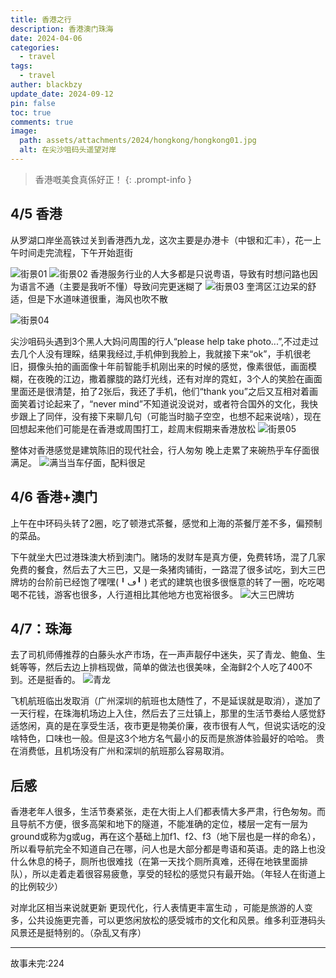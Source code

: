 ```yaml
---
title: 香港之行
description: 香港澳门珠海
date: 2024-04-06
categories:
  - travel
tags:
  - travel
auther: blackbzy
update_date: 2024-09-12
pin: false
toc: true
comments: true
image:
  path: assets/attachments/2024/hongkong/hongkong01.jpg
  alt: 在尖沙咀码头遥望对岸
---
```


> 香港嘅美食真係好正！
{: .prompt-info }

## 4/5 香港
从罗湖口岸坐高铁过关到香港西九龙，这次主要是办港卡（中银和汇丰），花一上午时间走完流程，下午开始逛街

![街景01](assets/attachments/2024/hongkong/hongkong02.jpg)
![街景02](assets/attachments/2024/hongkong/hongkong03.jpg)
香港服务行业的人大多都是只说粤语，导致有时想问路也因为语言不通（主要是我听不懂）导致问完更迷糊了
![街景03](assets/attachments/2024/hongkong/hongkong04.jpg)
奎湾区江边呆的舒适，但是下水道味道很重，海风也吹不散

![街景04](assets/attachments/2024/hongkong/hongkong05.jpg)

尖沙咀码头遇到3个黑人大妈问周围的行人“please help take photo...”,不过走过去几个人没有理睬，结果我经过,手机伸到我脸上，我就接下来“ok”，手机很老旧，摄像头拍的画面像十年前智能手机刚出来的时候的感觉，像素很低，画面模糊，在夜晚的江边，撒着朦胧的路灯光线，还有对岸的霓虹，3个人的笑脸在画面里面还是很清楚，拍了2张后，我还了手机，他们“thank you”之后又互相对着画面笑着讨论起来了，“never mind”不知道说没说对，或者符合国外的文化，我快步跟上了同伴，没有接下来聊几句（可能当时脑子空空，也想不起来说啥），现在回想起来他们可能是在香港或周围打工，趁周末假期来香港放松
![街景05](assets/attachments/2024/hongkong/hongkong06.jpg)

整体对香港感觉是建筑陈旧的现代社会，行人匆匆
晚上走累了来碗热乎车仔面很满足。
![满当当车仔面，配料很足](assets/attachments/2024/hongkong/hongkong07.jpg)

## 4/6 香港+澳门
上午在中环码头转了2圈，吃了顿港式茶餐，感觉和上海的茶餐厅差不多，偏预制的菜品。

下午就坐大巴过港珠澳大桥到澳门。赌场的发财车是真方便，免费转场，混了几家免费的餐食，然后去了大三巴，又是一条猪肉铺街，一路混了很多试吃，到大三巴牌坊的台阶前已经饱了嘿嘿(╹ڡ╹ )
老式的建筑也很多很惬意的转了一圈，吃吃喝喝不花钱，游客也很多，人行道相比其他地方也宽裕很多。
![大三巴牌坊](assets/attachments/2024/hongkong/hongkong08.jpg)

## 4/7：珠海
去了司机师傅推荐的白藤头水产市场，在一声声靓仔中迷失，买了青龙、鲍鱼、生蚝等等，然后去边上排档现做，简单的做法也很美味，全海鲜2个人吃了400不到。还是挺香的。
![青龙](assets/attachments/2024/hongkong/hongkong09.jpg)

飞机航班临出发取消（广州深圳的航班也太随性了，不是延误就是取消），遂加了一天行程，在珠海机场边上入住，然后去了三灶镇上，那里的生活节奏给人感觉舒适悠闲，真的是在享受生活，夜市更是物美价廉，夜市很有人气，但说实话吃的没啥特色，口味也一般。但是这3个地方名气最小的反而是旅游体验最好的哈哈。
贵在消费低，且机场没有广州和深圳的航班那么容易取消。
## 后感
香港老年人很多，生活节奏紧张，走在大街上人们都表情大多严肃，行色匆匆。而且导航不方便，很多高架和地下的隧道，不能准确的定位，楼层一定有一层为ground或称为g或ug，再在这个基础上加f1、f2、f3（地下层也是一样的命名），所以看导航完全不知道自己在哪，问人也是大部分都是粤语和英语。走的路上也没什么休息的椅子，厕所也很难找（在第一天找个厕所真难，还得在地铁里面排队），所以走着走着很容易疲惫，享受的轻松的感觉只有最开始。（年轻人在街道上的比例较少）

对岸北区相当来说就更新 更现代化，行人表情更丰富生动 ，可能是旅游的人变多，公共设施更完善，可以更悠闲放松的感受城市的文化和风景。维多利亚港码头风景还是挺特别的。（杂乱又有序）


---
故事未完:224